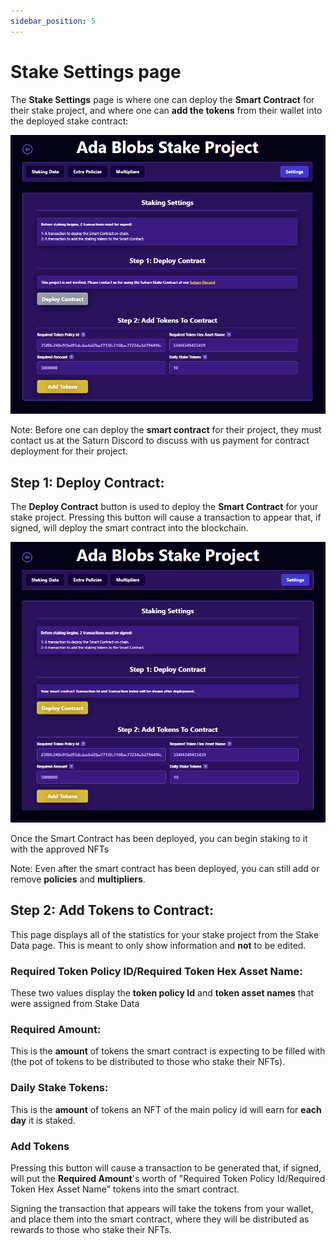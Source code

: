 ```yaml
---
sidebar_position: 5
---
```


# Stake Settings page

The **Stake Settings** page is where one can deploy the **Smart Contract** for their stake project, and where one can **add the tokens** from their wallet into the deployed stake contract:

![Stake Settings page](/img/stake-projects/stake-settings-page/stake-settings-page-01.png)

Note: Before one can deploy the **smart contract** for their project, they must contact us at the Saturn Discord to discuss with us payment for contract deployment for their project. 

## Step 1: Deploy Contract:

The **Deploy Contract** button is used to deploy the **Smart Contract** for your stake project. Pressing this button will cause a transaction to appear that, if signed, will deploy the smart contract into the blockchain.

![Stake Settings page](/img/stake-projects/stake-settings-page/stake-settings-page-02.png)

Once the Smart Contract has been deployed, you can begin staking to it with the approved NFTs

Note: Even after the smart contract has been deployed, you can still add or remove **policies** and **multipliers**. 

## Step 2: Add Tokens to Contract:

This page displays all of the statistics for your stake project from the Stake Data page. This is meant to only show information and **not** to be edited. 

### Required Token Policy ID/Required Token Hex Asset Name:

These two values display the **token policy Id** and **token asset names** that were assigned from Stake Data

### Required Amount:

This is the **amount** of tokens the smart contract is expecting to be filled with (the pot of tokens to be distributed to those who stake their NFTs).

### Daily Stake Tokens:

This is the **amount** of tokens an NFT of the main policy id will earn for **each day** it is staked. 

### Add Tokens

Pressing this button will cause a transaction to be generated that, if signed, will put the **Required Amount**'s worth of "Required Token Policy Id/Required Token Hex Asset Name" tokens into the smart contract. 

Signing the transaction that appears will take the tokens from your wallet, and place them into the smart contract, where they will be distributed as rewards to those who stake their NFTs.





